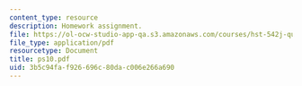 ```yaml
---
content_type: resource
description: Homework assignment.
file: https://ol-ocw-studio-app-qa.s3.amazonaws.com/courses/hst-542j-quantitative-physiology-organ-transport-systems-spring-2004/3b5c94faf926696c80dac006e266a690_ps10.pdf
file_type: application/pdf
resourcetype: Document
title: ps10.pdf
uid: 3b5c94fa-f926-696c-80da-c006e266a690
---
```

